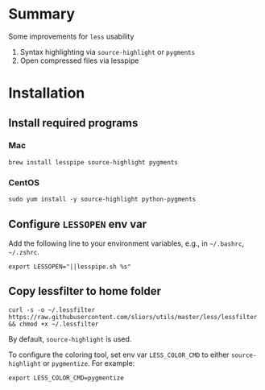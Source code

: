 # Summary

Some improvements for `less` usability
1. Syntax highlighting via `source-highlight` or `pygments`
1. Open compressed files via lesspipe

# Installation

## Install required programs

### Mac

```shell
brew install lesspipe source-highlight pygments
```

### CentOS

```shell
sudo yum install -y source-highlight python-pygments
```

## Configure `LESSOPEN` env var

Add the following line to your environment variables, e.g., in `~/.bashrc`, `~/.zshrc`.

```shell
export LESSOPEN="||lesspipe.sh %s"
```

## Copy lessfilter to home folder

```shell
curl -s -o ~/.lessfilter https://raw.githubusercontent.com/sliors/utils/master/less/lessfilter && chmod +x ~/.lessfilter
```

By default, `source-highlight` is used.

To configure the coloring tool, set env var `LESS_COLOR_CMD` to either `source-highlight` or `pygmentize`. For example:

```shell
export LESS_COLOR_CMD=pygmentize
```
